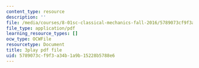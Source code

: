 ```yaml
---
content_type: resource
description: ''
file: /media/courses/8-01sc-classical-mechanics-fall-2016/5789073cf9f3a34b1a9b15228b5788e6_ThZH56PUwNc.pdf
file_type: application/pdf
learning_resource_types: []
ocw_type: OCWFile
resourcetype: Document
title: 3play pdf file
uid: 5789073c-f9f3-a34b-1a9b-15228b5788e6
---
```

